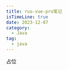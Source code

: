 ```yaml
---
title: ruo-vue-pro笔记
isTimeLine: true
date: 2023-12-07
category:
  - Java
tag:
  - java
---
```


占位
